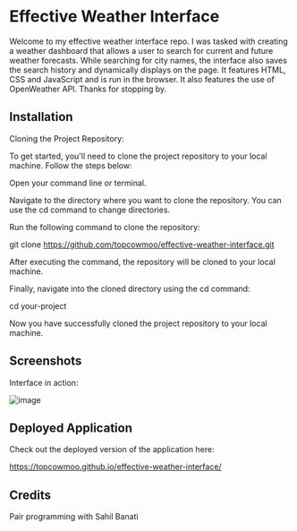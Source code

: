 # Effective Weather Interface

Welcome to my effective weather interface repo. I was tasked with creating a weather dashboard that allows a user to search for current and future weather forecasts. While searching for city names, the interface also saves the search history and dynamically displays on the page. It features HTML, CSS and JavaScript and is run in the browser. It also features the use of OpenWeather API. Thanks for stopping by.

## Installation

Cloning the Project Repository:

To get started, you'll need to clone the project repository to your local machine. Follow the steps below:

Open your command line or terminal.

Navigate to the directory where you want to clone the repository. You can use the cd command to change directories.

Run the following command to clone the repository:

git clone https://github.com/topcowmoo/effective-weather-interface.git

After executing the command, the repository will be cloned to your local machine.

Finally, navigate into the cloned directory using the cd command:

cd your-project

Now you have successfully cloned the project repository to your local machine.

## Screenshots

Interface in action:

![image](https://github.com/topcowmoo/effective-weather-interface/assets/149528212/c46f7467-4fb5-47ef-a0c8-411002cc89f8)

## Deployed Application

Check out the deployed version of the application here:

https://topcowmoo.github.io/effective-weather-interface/

## Credits

Pair programming with Sahil Banati 